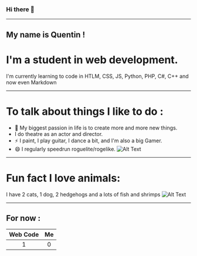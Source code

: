 ### Hi there 👋

---

## My name is Quentin !

# I'm a student in web development.

I'm currently learning to code in HTLM, CSS, JS, Python, PHP, C#, C++ and now even Markdown

---

# To talk about things I like to do :

- 🌱 My biggest passion in life is to create more and more new things.
- I do theatre as an actor and director. 
- ⚡ I paint, I play guitar, I dance a bit, and I'm also a big Gamer. 
- 😄 I regularly speedrun roguelite/rogelike. 
![Alt Text](https://c.tenor.com/nilt-4dGFWsAAAAM/bible-thump-binding-of-isaac.gif)

---

# Fun fact I love animals:
I have 2 cats, 1 dog, 2 hedgehogs and a lots of fish and shrimps
![Alt Text](https://media.giphy.com/media/vFKqnCdLPNOKc/giphy.gif)

---

## For now :
| Web Code | Me |
| :---: | :---: |
| 1 | 0 |
